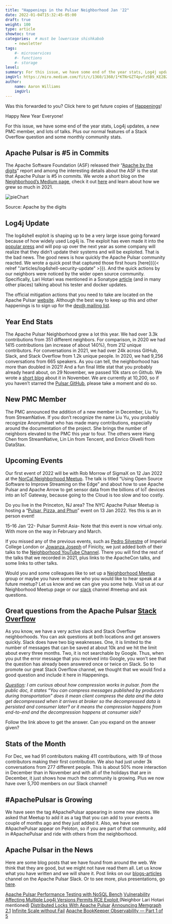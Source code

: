 ```yaml
---
title: "Happenings in the Pulsar Neighborhood Jan '22"
date: 2022-01-04T15:32:45-05:00
draft: true
weight: 100
type: article
showtoc: true
categories:  # must be lowercase shishkabob
    - newsletter
tags:
    #- microservices
    #- functions
    #- storage
level: 
summary: For this issue, we have some end of the year stats, Log4j updates, a new PMC member, and lots of talks. Plus our normal features of a Stack Overflow question and some monthly community stats.
imgUrl: https://miro.medium.com/fit/c/1360/1360/1*KTNrGZT4pvfz5B9_KE2BZg.png
author:
    name: Aaron Williams
    imgUrl:
---
```


Was this forwarded to you? Click here to get future copies of [Happenings](https://lp.constantcontactpages.com/su/8nAlVKo/APNeighborhood)!

Happy New Year Everyone!

For this issue, we have some end of the year stats, Log4j updates, a new PMC member, and lots of talks. Plus our normal features of a Stack Overflow question and some monthly community stats.

## **Apache Pulsar is #5 in Commits**
The Apache Software Foundation (ASF) released their “[Apache by the digits](https://blogs.apache.org/foundation/entry/apache-in-2021-by-the)” report and among the interesting details about the ASF is the stat that Apache Pulsar is #5 in commits. We wrote a short blog on the [Neighborhood’s Medium page](https://apache-pulsar-neighborhood.medium.com/), check it out [here](https://apache-pulsar-neighborhood.medium.com/2012ed0ab5c7) and learn about how we grew so much in 2021.

![pieChart](https://user-images.githubusercontent.com/1042872/153459175-21984b24-2bbf-47df-89be-3c86b9238fb7.png)


Source: Apache by the digits

## **Log4j Update**
The log4shell exploit is shaping up to be a very large issue going forward because of how widely used Log4j is. The exploit has even made it into the [popular press](https://www.npr.org/2021/12/14/1064123144/companies-scramble-to-defend-against-newly-discovered-log4j-digital-flaw) and will pop up over the next year as some company will realize that they didn’t update their systems and will be exploited. That is the bad news. The good news is how quickly the Apache Pulsar community reacted. We wrote a quick post that captured those first hours [here]({{< relref "/articles/log4shell-security-update" >}}). And the quick actions by our neighbors were noticed by the wider open source community. Specifically, Lari Hotari was mentioned in a Sonatype [article](https://blog.sonatype.com/a-new-0-day-log4j-vulnerability-discovered-in-the-wild) (and in many other places) talking about his tester and docker updates.

The official mitigation actions that you need to take are located on the Apache Pulsar [website](https://pulsar.apache.org/blog/2021/12/11/Log4j-CVE/). Although the best way to keep up this and other happenings is to sign up for the [dev@ mailing list](https://pulsar.apache.org/en/contact/).

## **Year End Stats**
The Apache Pulsar Neighborhood grew a lot this year. We had over 3.3k contributions from 351 different neighbors. For comparison, in 2020 we had 1415 contributions (an increase of about 140%), from 212 unique contributors. For conversations in 2021, we had over 24k across GitHub, Slack, and Stack Overflow from 1.2k unique people. In 2020, we had 9,256 conversations from 665 speakers. As you can tell, the neighborhood has more than doubled in 2021!
And a fun final little stat that you probably already heard about, on 29 November, we passed 10k stars on Github. We wrote a [short blog](https://medium.com/apache-pulsar-neighborhood/9-966-stars-who-will-be-the-10-000-bea11ba92b48) about it in November. We are currently at 10,200, so if you haven’t starred the [Pulsar GitHub](https://github.com/apache/pulsar), please take a moment and do so.

## **New PMC Member**
The PMC announced the addition of a new member in December, Liu Yu from StreamNative. If you don’t recognize the name Liu Yu, you probably recognize Anonymitaet who has made many contributions, especially around the documentation of the project. She brings the number of neighbors elevated to the PMC this year to four. The others were Hang Chen from StreamNative, Lin Lin from Tencent, and Enrico Olivelli from DataStax.

## **Upcoming Events**
Our first event of 2022 will be with Rob Morrow of SigmaX on 12 Jan 2022 at the [NorCal Neighborhood Meetup](https://www.meetup.com/nor-cal-apache-pulsar-meetup-group/events/281386918/). The talk is titled “Using Open Source Software to Improve Streaming on the Edge” and about how to use Apache Pulsar and Apache Arrow to get sensor data from the billions of IoT devices into an IoT Gateway, because going to the Cloud is too slow and too costly.

Do you live in the Princeton, NJ area? The NYC Apache Pulsar Meetup is hosting a “[Pulsar, Pizza, and Phun](https://www.meetup.com/new-york-city-apache-pulsar-meetup/events/282270385/)” event on 13 Jan 2022. Yes this is an in person event!

15–16 Jan ‘22- Pulsar Summit Asia- Note that this event is now virtual only.
With more on the way in February and March.

If you missed any of the previous events, such as [Pedro Silvestre](https://youtu.be/3suR1CV-zOE) of Imperial College London or [Jowanza Joseph](https://youtu.be/hpvLVRWHu2A) of Finicity, we just added both of their talks to the [Neighborhood YouTube Channel](https://www.youtube.com/channel/UCVVDEgdWslqCV7wgvpy_QQg). There you will find the rest of the talks that we recorded in 2021, plus links to the ApacheCon talks, and some links to other talks.

Would you and some colleagues like to set up a [Neighborhood Meetup](https://www.meetup.com/pro/apache-pulsar-neighborhood) group or maybe you have someone who you would like to hear speak at a future meetup? Let us know and we can give you some help. Visit us at our Neighborhood Meetup page or our [slack](https://pulsar.apache.org/en/contact/) channel #meetup and ask questions.

## **Great questions from the Apache Pulsar [Stack Overflow](https://stackoverflow.com/questions/tagged/apache-pulsar?tab=Newest)**

As you know, we have a very active slack and Stack Overflow neighborhoods. You can ask questions at both locations and get answers quickly. Slack does have two big weaknesses. One, it is limited to the number of messages that can be saved at about 10k and we hit the limit about every three months. Two, it is not searchable by Google. Thus, when you put the error message that you received into Google, you won’t see that the question has already been answered once or twice on Slack. So to promote our great Stack Overflow channel, we thought that we would find a good question and include it here in Happenings.

_[Question](https://stackoverflow.com/questions/70255724/pulsar-compression-decompression-cycle): I am curious about how compression works in pulsar. from the public doc, it states “You can compress messages published by producers during transportation” does it mean client compress the data and the data get decompressed when it arrives at broker so the decompressed data is persisted and consumer later? or it means the compression happens from end-to-end and the decompression happens at consumer side?_

Follow the link above to get the answer. Can you expand on the answer given?

## **Stats of the Month**

For Dec, we had 91 contributors making 411 contributions, with 19 of those contributors making their first contribution. We also had just under 3k conversations from 277 different people. This is about 50% more interaction in December than in November and with all of the holidays that are in December, it just shows how much the community is growing. Plus we now have over 5,700 members on our Slack channel!

## **#ApachePulsar is Growing**
We have seen the tag #ApachePulsar appearing in some new places. We asked that Meetup to add it as a tag that you can add to your events a couple of months ago and they just added it. Also, we have see #ApachePulsar appear on Peloton, so if you are part of that community, add in #ApachePulsar and ride with others from the neighborhood.

## **Apache Pulsar in the News**

Here are some blog posts that we have found from around the web. We think that they are good, but we might not have read them all. Let us know what you have written and we will share it. Post links on our [blogs-articles](https://apache-pulsar.slack.com/archives/C02CUPZ2KMZ) channel on the Apache Pulsar Slack. Or to see more, plus presentations, go [here](https://pulsar.apache.org/en/resources/).

[Apache Pulsar Performance Testing with NoSQL Bench](https://medium.com/building-the-open-data-stack/apache-pulsar-performance-testing-with-nosqlbench-3e9816175ba1)
[Vulnerability Affecting Multiple Log4j Versions Permits RCE Exploit ](https://www.infoq.com/news/2021/12/log4j-zero-day-vulnerability/)(Neighbor Lari Hotari mentioned)
[Distributed Locks With Apache Pulsar](https://betterprogramming.pub/distributed-locks-with-apache-pulsar-2d95a4d5ff5e)
[Announcing Memgraph 2.1](https://memgraph.com/blog/memgraph-2-1-release)
[Infinite Scale without Fail](https://www.datastax.com/blog/infinite-scale-without-fail-starlight-rabbitmq)
[Apache BookKeeper Observability — Part 1 of 5](https://medium.com/splunk-maas/apache-bookkeeper-observability-part-1-introducing-the-metrics-7f0acb32d0dc)
